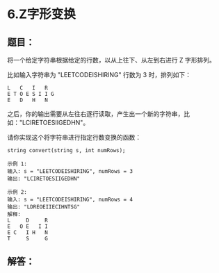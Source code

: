 # 6.Z字形变换

## 题目：

将一个给定字符串根据给定的行数，以从上往下、从左到右进行 Z 字形排列。

比如输入字符串为 "LEETCODEISHIRING" 行数为 3 时，排列如下：

	L   C   I   R
	E T O E S I I G
	E   D   H   N

之后，你的输出需要从左往右逐行读取，产生出一个新的字符串，比如："LCIRETOESIIGEDHN"。

请你实现这个将字符串进行指定行数变换的函数：

	string convert(string s, int numRows);

	示例 1:
	输入: s = "LEETCODEISHIRING", numRows = 3
	输出: "LCIRETOESIIGEDHN"

	示例 2:
	输入: s = "LEETCODEISHIRING", numRows = 4
	输出: "LDREOEIIECIHNTSG"
	解释:
	L     D     R
	E   O E   I I
	E C   I H   N
	T     S     G

## 解答：

```kotlin

```



